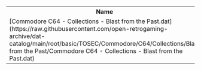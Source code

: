 <table>
<tr><th>Name</th><th>Size</th></tr>
<tr><td>[Commodore C64 - Collections - Blast from the Past.dat](https://raw.githubusercontent.com/open-retrogaming-archive/dat-catalog/main/root/basic/TOSEC/Commodore/C64/Collections/Blast from the Past/Commodore C64 - Collections - Blast from the Past.dat)</td><td>111754</td></tr>
</table>
